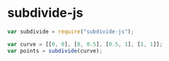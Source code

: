 subdivide-js
========

```javascript
var subdivide = require("subdivide-js");

var curve = [[0, 0], [0, 0.5], [0.5, 1], [1, 1]];
var points = subdivide(curve);
```
